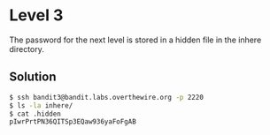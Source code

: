 # Level 3

The password for the next level is stored in a hidden file in the inhere directory.

## Solution

```bash
$ ssh bandit3@bandit.labs.overthewire.org -p 2220
$ ls -la inhere/
$ cat .hidden
pIwrPrtPN36QITSp3EQaw936yaFoFgAB
```

